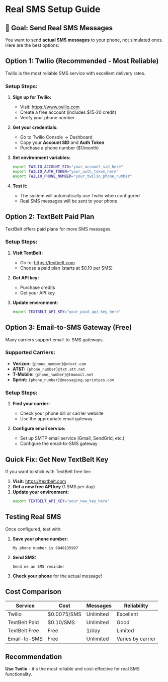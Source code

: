 # Real SMS Setup Guide

## 🎯 **Goal: Send Real SMS Messages**

You want to send **actual SMS messages** to your phone, not simulated ones. Here are the best options:

## **Option 1: Twilio (Recommended - Most Reliable)**

Twilio is the most reliable SMS service with excellent delivery rates.

### **Setup Steps:**

1. **Sign up for Twilio:**
   - Visit: https://www.twilio.com
   - Create a free account (includes $15-20 credit)
   - Verify your phone number

2. **Get your credentials:**
   - Go to Twilio Console → Dashboard
   - Copy your **Account SID** and **Auth Token**
   - Purchase a phone number ($1/month)

3. **Set environment variables:**
   ```bash
   export TWILIO_ACCOUNT_SID="your_account_sid_here"
   export TWILIO_AUTH_TOKEN="your_auth_token_here"
   export TWILIO_PHONE_NUMBER="your_twilio_phone_number"
   ```

4. **Test it:**
   - The system will automatically use Twilio when configured
   - Real SMS messages will be sent to your phone

## **Option 2: TextBelt Paid Plan**

TextBelt offers paid plans for more SMS messages.

### **Setup Steps:**

1. **Visit TextBelt:**
   - Go to: https://textbelt.com
   - Choose a paid plan (starts at $0.10 per SMS)

2. **Get API key:**
   - Purchase credits
   - Get your API key

3. **Update environment:**
   ```bash
   export TEXTBELT_API_KEY="your_paid_api_key_here"
   ```

## **Option 3: Email-to-SMS Gateway (Free)**

Many carriers support email-to-SMS gateways.

### **Supported Carriers:**
- **Verizon:** `{phone_number}@vtext.com`
- **AT&T:** `{phone_number}@txt.att.net`
- **T-Mobile:** `{phone_number}@tmomail.net`
- **Sprint:** `{phone_number}@messaging.sprintpcs.com`

### **Setup Steps:**

1. **Find your carrier:**
   - Check your phone bill or carrier website
   - Use the appropriate email gateway

2. **Configure email service:**
   - Set up SMTP email service (Gmail, SendGrid, etc.)
   - Configure the email-to-SMS gateway

## **Quick Fix: Get New TextBelt Key**

If you want to stick with TextBelt free tier:

1. **Visit:** https://textbelt.com
2. **Get a new free API key** (1 SMS per day)
3. **Update your environment:**
   ```bash
   export TEXTBELT_API_KEY="your_new_key_here"
   ```

## **Testing Real SMS**

Once configured, test with:

1. **Save your phone number:**
   ```
   My phone number is 6048135997
   ```

2. **Send SMS:**
   ```
   Send me an SMS reminder
   ```

3. **Check your phone** for the actual message!

## **Cost Comparison**

| Service | Cost | Messages | Reliability |
|---------|------|----------|-------------|
| Twilio | $0.0075/SMS | Unlimited | Excellent |
| TextBelt Paid | $0.10/SMS | Unlimited | Good |
| TextBelt Free | Free | 1/day | Limited |
| Email-to-SMS | Free | Unlimited | Varies by carrier |

## **Recommendation**

**Use Twilio** - it's the most reliable and cost-effective for real SMS functionality.
